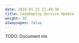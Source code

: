 ```yaml
---
date: 2018-01-22 21:49:38
title: CodeDeploy Service Update
weight: 10
alwaysopen: false
---
```


TODO: Document me
